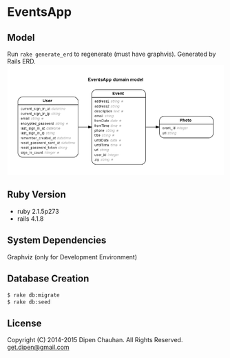EventsApp
=========

Model
-----
Run `rake generate_erd` to regenerate (must have graphvis). Generated by Rails ERD.
![](/erd.png)

Ruby Version
------------
- ruby 2.1.5p273
- rails 4.1.8

System Dependencies
-------------------
Graphviz (only for Development Environment)

Database Creation
-----------------
```
$ rake db:migrate
$ rake db:seed
```

License
-------
Copyright (C) 2014-2015 Dipen Chauhan. All Rights Reserved. get.dipen@gmail.com